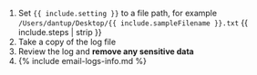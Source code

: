1. Set `{{ include.setting }}` to a file path, for example `/Users/dantup/Desktop/{{ include.sampleFilename }}.txt`
{{ include.steps | strip }}
1. Take a copy of the log file
1. Review the log and **remove any sensitive data**
1. {% include email-logs-info.md %}
